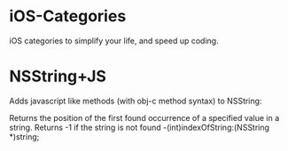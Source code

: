 iOS-Categories
==============
iOS categories to simplify your life, and speed up coding.

NSString+JS
==============
Adds javascript like methods (with obj-c method syntax) to NSString:
 
   Returns the position of the first found occurrence of a specified value in a string.
 Returns -1 if the string is not found
   -(int)indexOfString:(NSString *)string;
